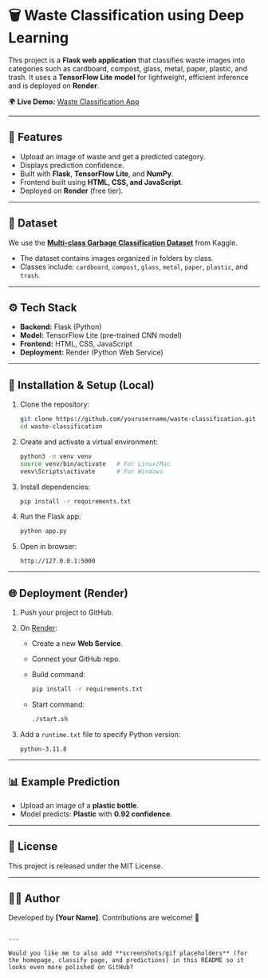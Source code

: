 
# 🗑️ Waste Classification using Deep Learning

This project is a **Flask web application** that classifies waste images into categories such as cardboard, compost, glass, metal, paper, plastic, and trash. It uses a **TensorFlow Lite model** for lightweight, efficient inference and is deployed on **Render**.  

🌍 **Live Demo:** [Waste Classification App](https://waste-classification-3.onrender.com)  

---

## 📌 Features
- Upload an image of waste and get a predicted category.  
- Displays prediction confidence.  
- Built with **Flask**, **TensorFlow Lite**, and **NumPy**.  
- Frontend built using **HTML, CSS, and JavaScript**.  
- Deployed on **Render** (free tier).  

---

## 📂 Dataset
We use the **[Multi-class Garbage Classification Dataset](https://www.kaggle.com/datasets/vishallazrus/multi-class-garbage-classification-dataset?utm_source=chatgpt.com)** from Kaggle.  

- The dataset contains images organized in folders by class.  
- Classes include: `cardboard`, `compost`, `glass`, `metal`, `paper`, `plastic`, and `trash`.  

---

## ⚙️ Tech Stack
- **Backend:** Flask (Python)  
- **Model:** TensorFlow Lite (pre-trained CNN model)  
- **Frontend:** HTML, CSS, JavaScript  
- **Deployment:** Render (Python Web Service)  

---

## 🚀 Installation & Setup (Local)
1. Clone the repository:
   ```bash
   git clone https://github.com/yourusername/waste-classification.git
   cd waste-classification


2. Create and activate a virtual environment:

   ```bash
   python3 -m venv venv
   source venv/bin/activate   # For Linux/Mac
   venv\Scripts\activate      # For Windows
   ```

3. Install dependencies:

   ```bash
   pip install -r requirements.txt
   ```

4. Run the Flask app:

   ```bash
   python app.py
   ```

5. Open in browser:

   ```
   http://127.0.0.1:5000
   ```

---

## 🌐 Deployment (Render)

1. Push your project to GitHub.
2. On [Render](https://render.com/):

   * Create a new **Web Service**.
   * Connect your GitHub repo.
   * Build command:

     ```bash
     pip install -r requirements.txt
     ```
   * Start command:

     ```bash
     ./start.sh
     ```
3. Add a `runtime.txt` file to specify Python version:

   ```
   python-3.11.8
   ```

---

## 📊 Example Prediction

* Upload an image of a **plastic bottle**.
* Model predicts: **Plastic** with **0.92 confidence**.

---

## 📜 License

This project is released under the MIT License.

---

## 👩‍💻 Author

Developed by **\[Your Name]**.
Contributions are welcome! 🚀

```

---

Would you like me to also add **screenshots/gif placeholders** (for the homepage, classify page, and predictions) in this README so it looks even more polished on GitHub?
```
